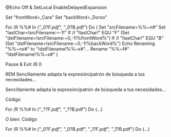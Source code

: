 @Echo Off & SetLocal EnableDelayedExpansion
 
Set "frontWord=_Cara"
Set "backWord=_Dorso"
 
For /R %%# In ("*_0?F.pdf", "*_0?B.pdf") Do (
    Set "srcFilename=%%~n#"
    Set "lastChar=!srcFilename:~-1!"
    If /I "!lastChar!" EQU "F" (Set "dstFilename=!srcFilename:~0,-1!%frontWord%")
    If /I "!lastChar!" EQU "B" (Set "dstFilename=!srcFilename:~0,-1!%backWord%")
    Echo Renaming "%%~nx#" to "!dstFilename!%%~x#"...
    Rename "%%~f#" "!dstFilename!%%~x#"
)
 
Pause & Exit /B 0



REM Sencillamente adapta la expresión/patrón de búsqueda a tus necesidades...


Sencillamente adapta la expresión/patrón de búsqueda a tus necesidades...

Código

For /R %%# In ("*_??F.pdf", "*_??B.pdf") Do (...)

O bien:
Código

For /R %%# In ("*_0?F.pdf", "*_0?B.pdf", "*_1?F.pdf", "*_1?B.pdf") Do (...)